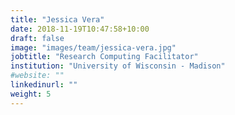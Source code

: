 ```yaml
---
title: "Jessica Vera"
date: 2018-11-19T10:47:58+10:00
draft: false
image: "images/team/jessica-vera.jpg"
jobtitle: "Research Computing Facilitator"
institution: "University of Wisconsin - Madison"
#website: ""
linkedinurl: ""
weight: 5
---
```

